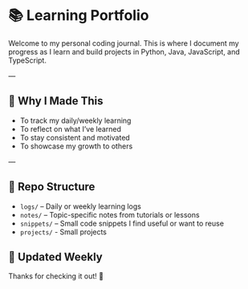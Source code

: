 # 📚 Learning Portfolio

Welcome to my personal coding journal. This is where I document my progress as I learn and build projects in Python, Java, JavaScript, and TypeScript.

—

## 🎯 Why I Made This

- To track my daily/weekly learning
- To reflect on what I’ve learned
- To stay consistent and motivated
- To showcase my growth to others

—

## 📂 Repo Structure

- `logs/` – Daily or weekly learning logs
- `notes/` – Topic-specific notes from tutorials or lessons
- `snippets/` – Small code snippets I find useful or want to reuse
- `projects/` - Small projects



## 🔁 Updated Weekly

Thanks for checking it out! 🚀
